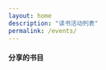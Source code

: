```yaml
---
layout: home
description: "读书活动列表"
permalink: /events/
---
```



<section id="services">
    <div class="container">
        <div class="row text-center">
            <div class="col-lg-12 text-center">
                <h4 class="service-heading">分享的书目</h4>
                <script src="//ajax.googleapis.com/ajax/libs/jquery/1.11.1/jquery.min.js"></script>
                <div id="container1"></div>
                <script >
                $.get('/sheet1.csv', function(data) {

                // start the table
                var html = '<table class="table table-striped table-bordered">';

                // split into lines
                var rows = data.trim().split("\n");

                // parse lines
                rows.forEach( function getvalues(ourrow) {
                // start a table row
                html += "<tr>";

                // split line into columns
                var columns = ourrow.split(",");

                html += "<td>" + columns[0] + "</td>";
                html += "<td>" + columns[1] + "</td>";
                html += "<td>" + columns[2] + "</td>";
                html += "<td>" + columns[3] + "</td>";

                // close row
                html += "</tr>";
                })
                // close table
                html += "</table>";

                // insert into div
                $('#container1').append(html);

                });
                </script>

            </div>
        </div>
    </div>
</section>

